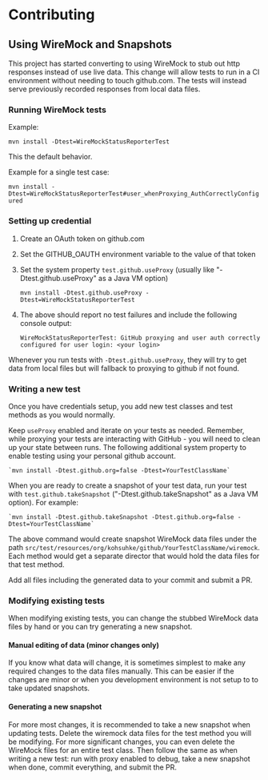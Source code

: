 # Contributing

## Using WireMock and Snapshots

This project has started converting to using WireMock to stub out http responses instead of use live data.
This change will allow tests to run in a CI environment without needing to touch github.com.
The tests will instead serve previously recorded responses from local data files.

### Running WireMock tests

Example:

`mvn install -Dtest=WireMockStatusReporterTest`

This the default behavior.

Example for a single test case:

`mvn install -Dtest=WireMockStatusReporterTest#user_whenProxying_AuthCorrectlyConfigured`


### Setting up credential

1. Create an OAuth token on github.com
2. Set the GITHUB_OAUTH environment variable to the value of that token
3. Set the system property `test.github.useProxy` (usually like "-Dtest.github.useProxy" as a Java VM option)

    `mvn install -Dtest.github.useProxy -Dtest=WireMockStatusReporterTest`

4. The above should report no test failures and include the following console output:

    `WireMockStatusReporterTest: GitHub proxying and user auth correctly configured for user login: <your login>`

Whenever you run tests with `-Dtest.github.useProxy`, they will try to get data from local files but will fallback to proxying to github if not found.


### Writing a new test

Once you have credentials setup, you add new test classes and test methods as you would normally.

Keep `useProxy` enabled and iterate on your tests as needed. Remember, while proxying your tests are interacting with GitHub - you will need
to clean up your state between runs. The following additional system property to enable testing using your personal github account.

    `mvn install -Dtest.github.org=false -Dtest=YourTestClassName`

When you are ready to create a snapshot of your test data, run your test with `test.github.takeSnapshot`  ("-Dtest.github.takeSnapshot" as 
a Java VM option). For example:

    `mvn install -Dtest.github.takeSnapshot -Dtest.github.org=false -Dtest=YourTestClassName`

The above command would create snapshot WireMock data files under the path `src/test/resources/org/kohsuhke/github/YourTestClassName/wiremock`.
Each method would get a separate director that would hold the data files for that test method.

Add all files including the generated data to your commit and submit a PR.

### Modifying existing tests

When modifying existing tests, you can change the stubbed WireMock data files by hand or you can try generating a new snapshot.

#### Manual editing of data (minor changes only)

If you know what data will change, it is sometimes simplest to make any required changes to the data files manually.
This can be easier if the changes are minor or when you development environment is not setup to to take updated snapshots.

#### Generating a new snapshot

For more most changes, it is recommended to take a new snapshot when updating tests.
Delete the wiremock data files for the test method you will be modifying.
For more significant changes, you can even delete the WireMock files for an entire test class.
Then follow the same as when writing a new test: run with proxy enabled to debug, take a new snapshot when done, commit everything, and submit the PR.
